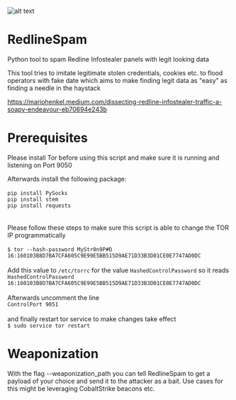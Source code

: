 ![alt text](https://github.com/hariomenkel/RedlineSpam/blob/main/redline_logo.png?raw=true)
# RedlineSpam
Python tool to spam Redline Infostealer panels with legit looking data

This tool tries to imitate legitimate stolen credentials, cookies etc. to flood operators with fake date which aims to make finding legit data as "easy" as finding a needle in the haystack

https://mariohenkel.medium.com/dissecting-redline-infostealer-traffic-a-soapy-endeavour-eb70694e243b

# Prerequisites
Please install Tor before using this script and make sure it is running and listening on Port 9050

Afterwards install the following package:<BR>
<BR>
`pip install PySocks`<BR>
`pip install stem`<BR>
`pip install requests`<BR>
<BR>  
Please follow these steps to make sure this script is able to change the TOR IP programmatically<BR>
<BR>
`$ tor --hash-password MyStr0n9P#D`<BR>
`16:160103B8D7BA7CFA605C9E99E5BB515D9AE71D33B3D01CE0E7747AD0DC`<BR>
<BR>
Add this value to `/etc/torrc` for the value `HashedControlPassword` so it reads<BR>
`HashedControlPassword 16:160103B8D7BA7CFA605C9E99E5BB515D9AE71D33B3D01CE0E7747AD0DC`<BR>
<BR>
Afterwards uncomment the line<BR>
`ControlPort 9051`<BR>
<BR>
and finally restart tor service to make changes take effect<BR>
`$ sudo service tor restart`
  
# Weaponization
With the flag --weaponization_path <path> you can tell RedlineSpam to get a payload of your choice and send it to the attacker as a bait. Use cases for this might be leveraging CobaltStrike beacons etc.
